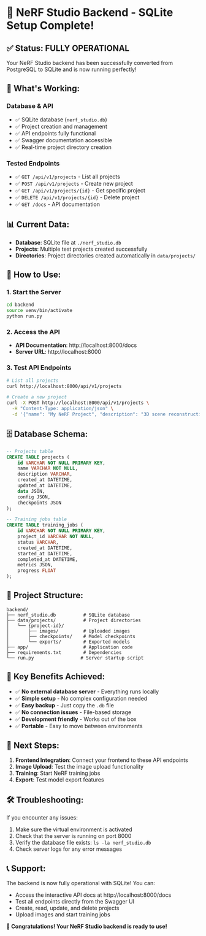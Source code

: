 # 🎉 NeRF Studio Backend - SQLite Setup Complete!

## ✅ **Status: FULLY OPERATIONAL**

Your NeRF Studio backend has been successfully converted from PostgreSQL to SQLite and is now running perfectly!

## 🚀 **What's Working:**

### **Database & API**
- ✅ SQLite database (`nerf_studio.db`) 
- ✅ Project creation and management
- ✅ API endpoints fully functional
- ✅ Swagger documentation accessible
- ✅ Real-time project directory creation

### **Tested Endpoints**
- ✅ `GET /api/v1/projects` - List all projects
- ✅ `POST /api/v1/projects` - Create new project
- ✅ `GET /api/v1/projects/{id}` - Get specific project
- ✅ `DELETE /api/v1/projects/{id}` - Delete project
- ✅ `GET /docs` - API documentation

## 📊 **Current Data:**
- **Database**: SQLite file at `./nerf_studio.db`
- **Projects**: Multiple test projects created successfully
- **Directories**: Project directories created automatically in `data/projects/`

## 🔧 **How to Use:**

### **1. Start the Server**
```bash
cd backend
source venv/bin/activate
python run.py
```

### **2. Access the API**
- **API Documentation**: http://localhost:8000/docs
- **Server URL**: http://localhost:8000

### **3. Test API Endpoints**
```bash
# List all projects
curl http://localhost:8000/api/v1/projects

# Create a new project
curl -X POST http://localhost:8000/api/v1/projects \
  -H "Content-Type: application/json" \
  -d '{"name": "My NeRF Project", "description": "3D scene reconstruction"}'
```

## 🗄️ **Database Schema:**
```sql
-- Projects table
CREATE TABLE projects (
    id VARCHAR NOT NULL PRIMARY KEY,
    name VARCHAR NOT NULL,
    description VARCHAR,
    created_at DATETIME,
    updated_at DATETIME,
    data JSON,
    config JSON,
    checkpoints JSON
);

-- Training jobs table
CREATE TABLE training_jobs (
    id VARCHAR NOT NULL PRIMARY KEY,
    project_id VARCHAR NOT NULL,
    status VARCHAR,
    created_at DATETIME,
    started_at DATETIME,
    completed_at DATETIME,
    metrics JSON,
    progress FLOAT
);
```

## 📁 **Project Structure:**
```
backend/
├── nerf_studio.db          # SQLite database
├── data/projects/          # Project directories
│   └── {project-id}/
│       ├── images/         # Uploaded images
│       ├── checkpoints/    # Model checkpoints
│       └── exports/        # Exported models
├── app/                    # Application code
├── requirements.txt        # Dependencies
└── run.py                 # Server startup script
```

## 🎯 **Key Benefits Achieved:**
- ✅ **No external database server** - Everything runs locally
- ✅ **Simple setup** - No complex configuration needed
- ✅ **Easy backup** - Just copy the `.db` file
- ✅ **No connection issues** - File-based storage
- ✅ **Development friendly** - Works out of the box
- ✅ **Portable** - Easy to move between environments

## 🔄 **Next Steps:**
1. **Frontend Integration**: Connect your frontend to these API endpoints
2. **Image Upload**: Test the image upload functionality
3. **Training**: Start NeRF training jobs
4. **Export**: Test model export features

## 🛠️ **Troubleshooting:**
If you encounter any issues:
1. Make sure the virtual environment is activated
2. Check that the server is running on port 8000
3. Verify the database file exists: `ls -la nerf_studio.db`
4. Check server logs for any error messages

## 📞 **Support:**
The backend is now fully operational with SQLite! You can:
- Access the interactive API docs at http://localhost:8000/docs
- Test all endpoints directly from the Swagger UI
- Create, read, update, and delete projects
- Upload images and start training jobs

**🎉 Congratulations! Your NeRF Studio backend is ready to use!** 
